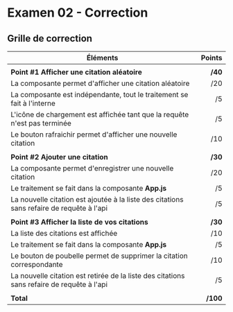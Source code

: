 # Examen 02 - Correction

## Grille de correction

| Éléments                                                     |   Points |
| ------------------------------------------------------------ | -------: |
|                                                              |          |
| **Point #1 Afficher une citation aléatoire**                 |  **/40** |
| La composante permet d'afficher une citation aléatoire       |      /20 |
| La composante est indépendante, tout le traitement se fait à l'interne |       /5 |
| L'icône de chargement est affichée tant que la requête n'est pas terminée |       /5 |
| Le bouton rafraichir permet d'afficher une nouvelle citation |      /10 |
|                                                              |          |
| **Point #2 Ajouter une citation**                            |  **/30** |
| La composante permet d'enregistrer une nouvelle citation     |      /20 |
| Le traitement se fait dans la composante **App.js**          |       /5 |
| La nouvelle citation est ajoutée à la liste des citations sans refaire de requête à l'api |       /5 |
|                                                              |          |
| **Point #3 Afficher la liste de vos citations**              |  **/30** |
| La liste des citations est affichée                          |      /10 |
| Le traitement se fait dans la composante **App.js**          |       /5 |
| Le bouton de poubelle permet de supprimer la citation correspondante |      /10 |
| La nouvelle citation est retirée de la liste des citations sans refaire de requête à l'api |       /5 |
|                                                              |          |
| **Total**                                                    | **/100** |